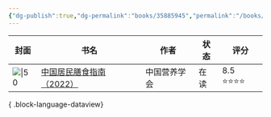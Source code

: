 ```yaml
---
{"dg-publish":true,"dg-permalink":"books/35885945","permalink":"/books/35885945/","metatags":{"description":"饮食与人的健康息息相关，在健康中国成为国策的现在， 膳食指南是根据营养科学的原则和健康需要，结合当地食物生产供应情况及人生活实践，给出的食物选择和身体活动的指导意见。本书作为膳食指南类著作，坚持的基本思路是提供*基本、科学的健康膳食信息，突出本书的指导性，不强调知识体系的完整性。主要内容包括一般人及特殊人膳食指南，均为健康人。我国的膳食指南分别于1997年、2007年、2016年发布，本版是为了适应新时期，更科学的指导居民膳食，避免疾病发生而修订。以指导国民的饮食健康中国营养学会（Chinese Nutrition Society,CNS）始创于1945年，1950年并入“生理科学会”。1981年在中国科协批准下复会。接受业务主管单位中国科协和社团登记管理单位中华人民共和国民政部的业务指导和监督，学会挂靠卫生部。","og:site_name":"DavonOs","og:title":"中国居民膳食指南（2022）","og:type":"book","og:url":"https://zuji.eu.org/books/35885945","og:image":"https://img3.doubanio.com/view/subject/l/public/s34399992.jpg","og:image:width":"50","og:image:alt":"bookcover"},"tags":["books"],"created":"2024-05-24T10:11:06.205+08:00","updated":"2025-06-06T16:41:18.959+08:00"}
---
```



| 封面                                                                     | 书名                                                          | 作者     | 状态 | 评分       |
| ---------------------------------------------------------------------- | ----------------------------------------------------------- | ------ | -- | -------- |
| ![\|50](https://img3.doubanio.com/view/subject/l/public/s34399992.jpg) | [中国居民膳食指南（2022）](https://book.douban.com/subject/35885945/) | 中国营养学会 | 在读 | 8.5 ⭐⭐⭐⭐ |

{ .block-language-dataview}
